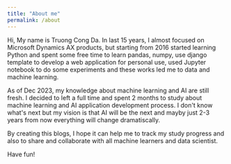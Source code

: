 ```yaml
---
title: "About me"
permalink: /about
---
```

Hi, My name is Truong Cong Da.
In last 15 years, I almost focused on Microsoft Dynamics AX products, but starting from 2016 started learning Python and spent some free time to learn pandas, numpy, use django template to develop a web application for personal use, used Jupyter notebook  to do some experiments and these works led me to data and machine learning. 

As of Dec 2023, my knowledge about machine learning and AI are still fresh. I decided to left a full time and  spent 2 months to study about machine learning and AI application development process. I don't know what's next but my vision is that AI will be the next and mayby just 2-3 years from now everything will change dramatiscally.

By creating this blogs, I hope it can help me to track my study progress and also to share and collaborate with all machine learners and data scientist. 

Have fun!

 
